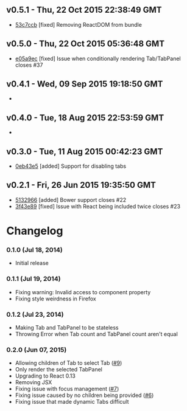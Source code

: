 v0.5.1 - Thu, 22 Oct 2015 22:38:49 GMT
--------------------------------------

- [53c7ccb](../../commit/53c7ccb) [fixed] Removing ReactDOM from bundle


v0.5.0 - Thu, 22 Oct 2015 05:36:48 GMT
--------------------------------------

- [e05a9ec](../../commit/e05a9ec) [fixed] Issue when conditionally rendering Tab/TabPanel closes #37


v0.4.1 - Wed, 09 Sep 2015 19:18:50 GMT
--------------------------------------

- 


v0.4.0 - Tue, 18 Aug 2015 22:53:59 GMT
--------------------------------------

- 


v0.3.0 - Tue, 11 Aug 2015 00:42:23 GMT
--------------------------------------

- [0eb43e5](../../commit/0eb43e5) [added] Support for disabling tabs


v0.2.1 - Fri, 26 Jun 2015 19:35:50 GMT
--------------------------------------

- [5132966](../../commit/5132966) [added] Bower support closes #22
- [3f43e89](../../commit/3f43e89) [fixed] Issue with React being included twice closes #23


# Changelog

### 0.1.0 (Jul 18, 2014)

- Initial release

### 0.1.1 (Jul 19, 2014)

- Fixing warning: Invalid access to component property
- Fixing style weirdness in Firefox

### 0.1.2 (Jul 23, 2014)

- Making Tab and TabPanel to be stateless
- Throwing Error when Tab count and TabPanel count aren't equal

### 0.2.0 (Jun 07, 2015)

- Allowing children of Tab to select Tab ([#9](https://github.com/rackt/react-tabs/pull/9))
- Only render the selected TabPanel
- Upgrading to React 0.13
- Removing JSX
- Fixing issue with focus management ([#7](https://github.com/rackt/react-tabs/pull/7))
- Fixing issue caused by no children being provided ([#6](https://github.com/rackt/react-tabs/issues/6))
- Fixing issue that made dynamic Tabs difficult
